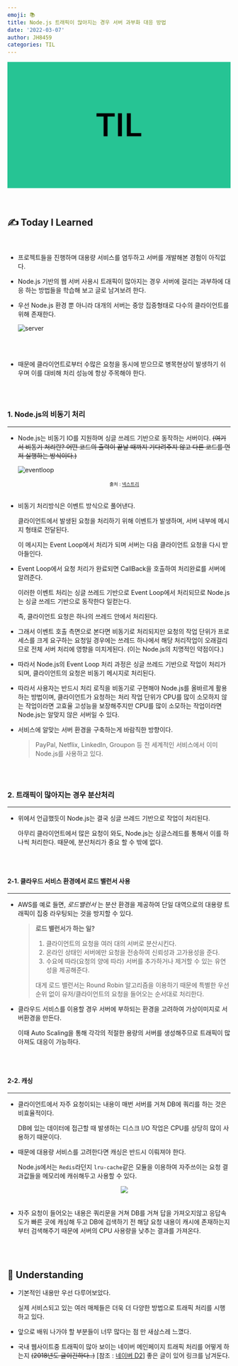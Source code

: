 ```yaml
---
emoji: 📚
title: Node.js 트래픽이 많아지는 경우 서버 과부화 대응 방법
date: '2022-03-07'
author: JH8459
categories: TIL
---
```


![github-blog.png](../../../assets/common/til.jpeg)

<br>

## ✍️ **T**oday **I** **L**earned

<br>

- 프로젝트들을 진행하며 대용량 서비스를 염두하고 서버를 개발해본 경험이 아직없다.

- Node.js 기반의 웹 서버 사용시 트래픽이 많아지는 경우 서버에 걸리는 과부하에 대응 하는 방법들을 학습해 보고 글로 남겨보려 한다.

- 우선 Node.js 환경 뿐 아니라 대개의 서버는 중앙 집중형태로 다수의 클라이언트를 위해 존재한다.

  ![server](https://user-images.githubusercontent.com/83164003/157154569-5c971607-3357-424a-a2d4-e4511c353ecf.png)

<br>
<br>

- 때문에 클라이언트로부터 수많은 요청을 동시에 받으므로 병목현상이 발생하기 쉬우며 이를 대비해 처리 성능에 항상 주목해야 한다.

<br>
<br>

### 1. Node.js의 비동기 처리

---

- Node.js는 비동기 IO를 지원하며 싱글 쓰레드 기반으로 동작하는 서버이다. ~~(여기서 비동기 처리란? 어떤 코드의 출력이 끝날 때까지 기다려주지 않고 다른 코드를 먼저 실행하는 방식이다.)~~

  ![eventloop](https://user-images.githubusercontent.com/83164003/157156519-26f217ba-ac29-4128-b318-552f94239f73.png)

  <center><span style="font-size: 0.75em;">출처 : <a href="https://www.nextree.co.kr/p7292/" target="_blank">넥스트리</a></span></center><br>

- 비동기 처리방식은 이벤트 방식으로 풀어낸다.

  클라이언트에서 발생된 요청을 처리하기 위해 이벤트가 발생하며, 서버 내부에 메시지 형태로 전달된다.

  이 메시지는 Event Loop에서 처리가 되며 서버는 다음 클라이언트 요청을 다시 받아들인다.

- Event Loop에서 요청 처리가 완료되면 CallBack을 호출하여 처리완료를 서버에 알려준다.

  이러한 이벤트 처리는 싱글 쓰레드 기반으로 Event Loop에서 처리되므로 Node.js는 싱글 쓰레드 기반으로 동작한다 일컫는다.

  즉, 클라이언트 요청은 하나의 쓰레드 안에서 처리된다.

- 그래서 이벤트 호출 측면으로 본다면 비동기로 처리되지만 요청의 작업 단위가 프로세스를 크게 요구하는 요청일 경우에는 쓰레드 하나에서 해당 처리작업이 오래걸리므로 전체 서버 처리에 영향을 미치게된다. (이는 Node.js의 치명적인 약점이다.)

- 따라서 Node.js의 Event Loop 처리 과정은 싱글 쓰레드 기반으로 작업이 처리가 되며, 클라이언트의 요청은 비동기 메시지로 처리된다.

- 따라서 사용자는 반드시 처리 로직을 비동기로 구현해야 Node.js를 올바르게 활용하는 방법이며, 클라이언트가 요청하는 처리 작업 단위가 CPU를 많이 소모하지 않는 작업이라면 고효율 고성능을 보장해주지만 CPU를 많이 소모하는 작업이라면 Node.js는 알맞지 않은 서버일 수 있다.

- 서비스에 알맞는 서버 환경을 구축하는게 바람직한 방향이다.

  > PayPal, Netflix, LinkedIn, Groupon 등 전 세계적인 서비스에서 이미 Node.js를 사용하고 있다.

<br>
<br>

### 2. 트래픽이 많아지는 경우 분산처리

---

- 위에서 언급했듯이 Node.js는 결국 싱글 쓰레드 기반으로 작업이 처리된다.

  아무리 클라이언트에서 많은 요청이 와도, Node.js는 싱글스레드를 통해서 이를 하나씩 처리한다. 때문에, 분산처리가 중요 할 수 밖에 없다.

<br>
<br>

#### 2-1. 클라우드 서비스 환경에서 로드 밸런서 사용

---

- AWS를 예로 들면, _로드밸런서_ 는 분산 환경을 제공하여 단일 대역으로의 대용량 트래픽이 집중 라우팅되는 것을 방지할 수 있다.

  > **로드 밸런서가 하는 일?**
  >
  > 1. 클라이언트의 요청을 여러 대의 서버로 분산시킨다.
  > 2. 온라인 상태인 서버에만 요청을 전송하여 신뢰성과 고가용성을 준다.
  > 3. 수요에 따라(요청의 양에 따라) 서버를 추가하거나 제거할 수 있는 유연성을 제공해준다.
  >
  > 대게 로드 밸런서는 Round Robin 알고리즘을 이용하기 때문에 특별한 우선순위 없이 유저/클라이언트의 요청을 들어오는 순서대로 처리한다.

- 클라우드 서비스를 이용할 경우 서버에 부하되는 환경을 고려하여 가상이미지로 서버환경을 만든다.

  이때 Auto Scaling을 통해 각각의 적절한 용량의 서버를 생성해주므로 트래픽이 많아져도 대응이 가능하다.

<br>
<br>

#### 2-2. 캐싱

---

- 클라이언트에서 자주 요청이되는 내용이 매번 서버를 거쳐 DB에 쿼리를 하는 것은 비효율적이다.

  DB에 있는 데이터에 접근할 때 발생하는 디스크 I/O 작업은 CPU를 상당히 많이 사용하기 때문이다.

- 때문에 대용량 서비스를 고려한다면 캐싱은 반드시 이뤄져야 한다.

  Node.js에서는 `Redis`라던지 `lru-cache`같은 모듈을 이용하여 자주쓰이는 요청 결과값들을 메모리에 캐쉬해두고 사용할 수 있다.

  <center><img src="https://user-images.githubusercontent.com/83164003/157170159-0af5c3a9-2077-4703-8b28-aeb9220a154f.png"/></center><br>

- 자주 요청이 들어오는 내용은 쿼리문을 거쳐 DB를 거쳐 답을 가져오지않고 응답속도가 빠른 곳에 캐싱해 두고 DB에 검색하기 전 해당 요청 내용이 캐시에 존재하는지 부터 검색해주기 때문에 서버의 CPU 사용량을 낮추는 결과를 가져온다.

<br>
<br>

## 🤔 Understanding

- 기본적인 내용만 우선 다루어보았다.

  실제 서비스되고 있는 여러 매체들은 더욱 더 다양한 방법으로 트래픽 처리를 시행하고 있다.

- 앞으로 배워 나가야 할 부분들이 너무 많다는 점 만 새삼스레 느꼈다.

- 국내 웹사이트중 트래픽이 많아 보이는 네이버 메인페이지 트래픽 처리를 어떻게 하는지 ~~(2018년도 글이긴하다..)~~ [참조 : <a href="https://d2.naver.com/helloworld/6070967" target="_blank">네이버 D2</a>] 좋은 글이 있어 링크를 남겨둔다.

  <br>
  <br>


